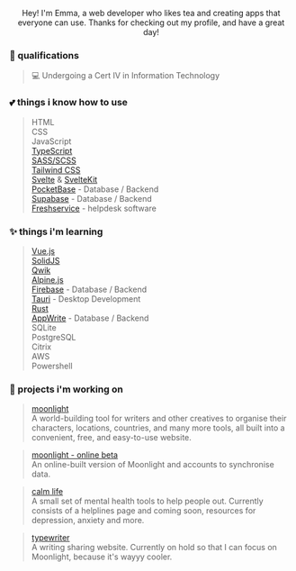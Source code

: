 <p align="center"> 
  Hey! I'm Emma, a web developer who likes tea and creating apps that everyone can use. Thanks for checking out my profile, and have a great day!
</p>

### **🍵 qualifications**
> 💻 Undergoing a Cert IV in Information Technology <br>

### **💕 things i know how to use**
> HTML <br>
> CSS <br>
> JavaScript <br>
> [TypeScript](https://typescriptlang.org) <br>
> [SASS/SCSS](https://sass-lang.com) <br> 
> [Tailwind CSS](https://tailwindcss.com) <br>
> [Svelte](https://svelte.dev) & [SvelteKit](https://kit.svelte.dev) <br>
> [PocketBase](https://pocketbase.io) - Database / Backend <br>
> [Supabase](https://supabase.com) - Database / Backend <br>
> [Freshservice](https://www.freshworks.com/freshservice/) - helpdesk software <br>


### **✨ things i'm learning**
> [Vue.js](https://vuejs.org/) <br>
> [SolidJS](https://solidjs.com/) <br>
> [Qwik](https://qwik.builder.io/) <br>
> [Alpine.js](https://alpinejs.dev/) <br>
> [Firebase](https://firebase.google.com/) - Database / Backend <br>
> [Tauri](https://tauri.app) - Desktop Development <br>
> [Rust](https://rustlang.org) <br>
> [AppWrite](https://appwrite.io) - Database / Backend <br>
> SQLite <br>
> PostgreSQL <br>
> Citrix <br>
> AWS <br>
> Powershell <br>


### **🦀 projects i'm working on**
> [moonlight](https://moonlight-planner.netlify.app) <br>
> A world-building tool for writers and other creatives to organise their characters, locations, countries, and many more tools, all built into a convenient, free, and easy-to-use website.

> [moonlight - online beta](https://mnlgt.netlify.app) <br>
> An online-built version of Moonlight and accounts to synchronise data.

> [calm life](https://calmlife.netlify.app) <br>
> A small set of mental health tools to help people out. Currently consists of a helplines page and coming soon, resources for depression, anxiety and more.

> [typewriter](https://typewriterr.netlify.app) <br>
> A writing sharing website. Currently on hold so that I can focus on Moonlight, because it's wayyy cooler.

